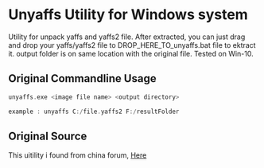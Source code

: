 # Unyaffs Utility for Windows system

Utility for unpack yaffs and yaffs2 file.
After extracted, you can just drag and drop your yaffs/yaffs2 file to DROP_HERE_TO_unyaffs.bat file to ektract it.
output folder is on same location with the original file.
Tested on Win-10.

## Original Commandline Usage

```c++
unyaffs.exe <image file name> <output directory>
```
```c++
example : unyaffs C:/file.yaffs2 F:/resultFolder
```

## Original Source

This uitility i found from china forum, [Here](https://www.anxz.com/down/75584.html)


